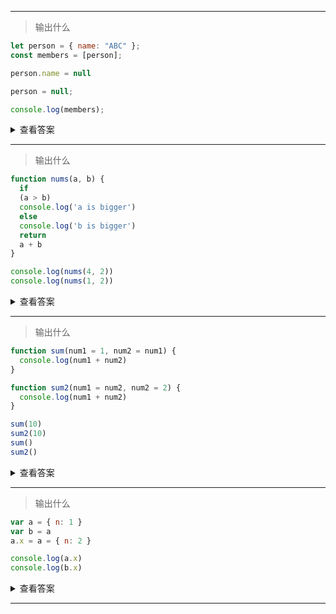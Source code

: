 ------

> 输出什么

```js
let person = { name: "ABC" };
const members = [person];

person.name = null

person = null;

console.log(members);
```

<details>
<summary> 查看答案 </summary>
    
    [ { name: null } ]

</details>

------

> 输出什么

```js
function nums(a, b) {
  if
  (a > b)
  console.log('a is bigger')
  else 
  console.log('b is bigger')
  return 
  a + b
}

console.log(nums(4, 2))
console.log(nums(1, 2))
```

<details>
<summary> 查看答案 </summary>
    
    a is bigger, undefined 、 b is bigger, undefined
    
这题有点坑人的意思，写法故意用了换行，return 换行后压根就没执行到 a + b

</details>

------

> 输出什么

```js
function sum(num1 = 1, num2 = num1) {
  console.log(num1 + num2)
}

function sum2(num1 = num2, num2 = 2) {
  console.log(num1 + num2)
}

sum(10)
sum2(10)
sum()
sum2()
```

<details>
<summary> 查看答案 </summary>
    
    sum(10)   // 20
    sum2(10)  // 12
    sum()     // 2
    sum2()    // Error
    
</details>

------

> 输出什么

```js
var a = { n: 1 }
var b = a
a.x = a = { n: 2 }

console.log(a.x)
console.log(b.x)
```

<details>
<summary> 查看答案 </summary>
    
    { n: 2 } 、{ n: 1, x: { n: 2, x: { n: 2 } } }
    
</details>

------
